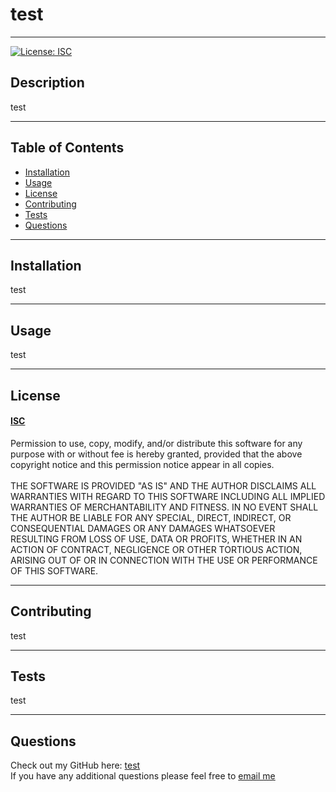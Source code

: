 # test
  ***
  [![License: ISC](https://img.shields.io/badge/License-ISC-blue.svg)](https://opensource.org/licenses/ISC)
  ## Description
  test
  ***
  ## Table of Contents
  - [Installation](#installation)
  - [Usage](#usage)
  - [License](#license)
  - [Contributing](#contributing)
  - [Tests](#tests)
  - [Questions](#questions)
  ***
  ## Installation
  test
  ***
  ## Usage
  test
  ***
  ## License
  #### [ISC](https://opensource.org/licenses/ISC)
  Permission to use, copy, modify, and/or distribute this software for any purpose with or without fee is hereby granted, provided that the above copyright notice and this permission notice appear in all copies.<br /><br />THE SOFTWARE IS PROVIDED "AS IS" AND THE AUTHOR DISCLAIMS ALL WARRANTIES WITH REGARD TO THIS SOFTWARE INCLUDING ALL IMPLIED WARRANTIES OF MERCHANTABILITY AND FITNESS. IN NO EVENT SHALL THE AUTHOR BE LIABLE FOR ANY SPECIAL, DIRECT, INDIRECT, OR CONSEQUENTIAL DAMAGES OR ANY DAMAGES WHATSOEVER RESULTING FROM LOSS OF USE, DATA OR PROFITS, WHETHER IN AN ACTION OF CONTRACT, NEGLIGENCE OR OTHER TORTIOUS ACTION, ARISING OUT OF OR IN CONNECTION WITH THE USE OR PERFORMANCE OF THIS SOFTWARE.
  ***
  ## Contributing
  test
  ***
  ## Tests
  test
  ***
  ## Questions
  Check out my GitHub here: [test](test) <br />
  If you have any additional questions please feel free to [email me](mailto:test)
